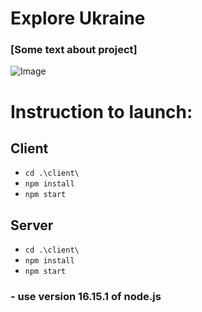 # Explore Ukraine

### [Some text about project] 

![Image](https://ibb.co/yRm28Y4)

# Instruction to launch:

## Client
- `cd .\client\`
- `npm install`
- `npm start`

## Server
- `cd .\client\`
- `npm install`
- `npm start`
 
###  - use version **16.15.1** of node.js 
